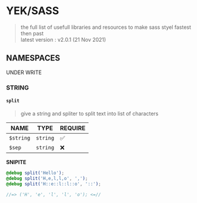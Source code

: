 # YEK/SASS

> the full list of usefull libraries and resources to make sass styel fastest then past\
> latest version : v2.0.1 (21 Nov 2021)

## NAMESPACES

<p>UNDER WRITE</p>

### STRING

#### `split`

> give a string and spliter to split text into list of characters

| NAME      | TYPE     | REQUIRE |
| --------- | -------- | ------- |
| `$string` | `string` | ✅      |
| `$sep`    | `string` | ❌      |

**SNIPITE**

```scss
@debug split('Hello');
@debug split('H,e,l,l,o', ',');
@debug split('H::e::l::l::o', '::');

//=> ('H', 'e', 'l', 'l', 'o'); <=//
```
